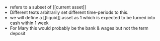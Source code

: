 - refers to a subset of [[current asset]]
- Different texts arbitrarily set different time-periods to this.
- we will define a [[liquid]] asset as 1 which is expected to be turned into cash within 1 week
- For Mary this would probably be the bank & wages but not the term deposit